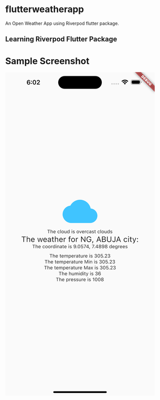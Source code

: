 # flutterweatherapp

An Open Weather App using Riverpod flutter package.

## Learning Riverpod Flutter Package
# Sample Screenshot
![Image](https://github.com/Mvhd/weatherAppWithRiverpod/blob/main/images/weatherapp.png?w=350)

